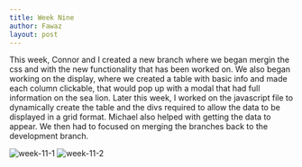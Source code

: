 ```yaml
---
title: Week Nine
author: Fawaz
layout: post
---
```


This week, Connor and I created a new branch where we began mergin the css and with the new functionality that has been worked on. We also began working on the display, where we created a table with basic info and made each column clickable, that would pop up with a modal that had full information on the sea lion. Later this week, I worked on the javascript file to dynamically create the table and the divs required to allow the data to be displayed in a grid format. Michael also helped with getting the data to appear. We then had to focused on merging the branches back to the development branch.

<img src="{{ 'assets/images/week-11-1.png' | relative_url }}" alt="week-11-1" style=""/>
<img src="{{ 'assets/images/week-11-2.png' | relative_url }}" alt="week-11-2" style=""/>